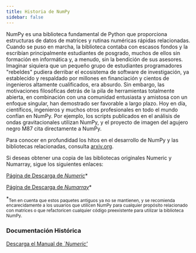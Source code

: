 ```yaml
---
title: Historia de NumPy
sidebar: false
---
```


NumPy es una biblioteca fundamental de Python que proporciona estructuras de datos de matrices y rutinas numéricas rápidas relacionadas. Cuando se puso en marcha, la biblioteca contaba con escasos fondos y la escribían principalmente estudiantes de posgrado, muchos de ellos sin formación en informática y, a menudo, sin la bendición de sus asesores. Imaginar siquiera que un pequeño grupo de estudiantes programadores "rebeldes" pudiera derribar el ecosistema de software de investigación, ya establecido y respaldado por millones en financiación y cientos de ingenieros altamente cualificados, era absurdo. Sin embargo, las motivaciones filosóficas detrás de la pila de herramientas totalmente abierta, en combinación con una comunidad entusiasta y amistosa con un enfoque singular, han demostrado ser favorable a largo plazo.  Hoy en día, científicos, ingenieros y muchos otros profesionales en todo el mundo confían en NumPy. Por ejemplo, los scripts publicados en el análisis de ondas gravitacionales utilizan NumPy, y el proyecto de imagen del agujero negro M87 cita directamente a NumPy.

Para conocer en profundidad los hitos en el desarrollo de NumPy y las bibliotecas relacionadas, consulta [arxiv.org](arxiv.org/abs/1907.10121).

Si deseas obtener una copia de las bibliotecas originales Numeric y Numarray, sigue los siguientes enlaces:

[Página de Descarga de *Numeric*](https://sourceforge.net/projects/numpy/files/Old%20Numeric/)*

[Página de Descarga de *Numarray*](https://sourceforge.net/projects/numpy/files/Old%20Numarray/)*

*<sub>Ten en cuenta que estos paquetes antiguos ya no se mantienen, y se recomienda encarecidamente a los usuarios que utilicen NumPy para cualquier propósito relacionado con matrices o que refactoricen cualquier código preexistente para utilizar la biblioteca NumPy.</sub>

### Documentación Histórica

[Descarga el Manual de *`Numeric'*](static/numeric-manual.pdf)

